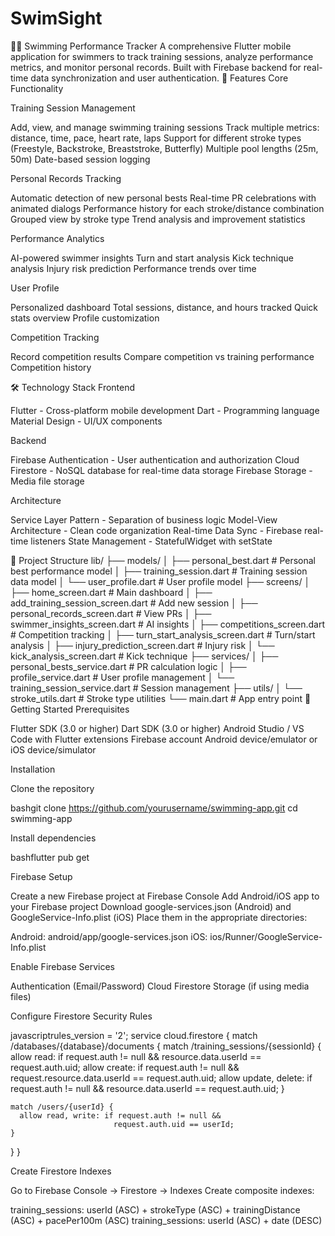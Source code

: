 # SwimSight
🏊‍♂️ Swimming Performance Tracker
A comprehensive Flutter mobile application for swimmers to track training sessions, analyze performance metrics, and monitor personal records. Built with Firebase backend for real-time data synchronization and user authentication.
📱 Features
Core Functionality

Training Session Management

Add, view, and manage swimming training sessions
Track multiple metrics: distance, time, pace, heart rate, laps
Support for different stroke types (Freestyle, Backstroke, Breaststroke, Butterfly)
Multiple pool lengths (25m, 50m)
Date-based session logging


Personal Records Tracking

Automatic detection of new personal bests
Real-time PR celebrations with animated dialogs
Performance history for each stroke/distance combination
Grouped view by stroke type
Trend analysis and improvement statistics


Performance Analytics

AI-powered swimmer insights
Turn and start analysis
Kick technique analysis
Injury risk prediction
Performance trends over time


User Profile

Personalized dashboard
Total sessions, distance, and hours tracked
Quick stats overview
Profile customization


Competition Tracking

Record competition results
Compare competition vs training performance
Competition history



🛠️ Technology Stack
Frontend

Flutter - Cross-platform mobile development
Dart - Programming language
Material Design - UI/UX components

Backend

Firebase Authentication - User authentication and authorization
Cloud Firestore - NoSQL database for real-time data storage
Firebase Storage - Media file storage

Architecture

Service Layer Pattern - Separation of business logic
Model-View Architecture - Clean code organization
Real-time Data Sync - Firebase real-time listeners
State Management - StatefulWidget with setState

📂 Project Structure
lib/
├── models/
│   ├── personal_best.dart          # Personal best performance model
│   ├── training_session.dart       # Training session data model
│   └── user_profile.dart           # User profile model
├── screens/
│   ├── home_screen.dart            # Main dashboard
│   ├── add_training_session_screen.dart  # Add new session
│   ├── personal_records_screen.dart      # View PRs
│   ├── swimmer_insights_screen.dart      # AI insights
│   ├── competitions_screen.dart          # Competition tracking
│   ├── turn_start_analysis_screen.dart   # Turn/start analysis
│   ├── injury_prediction_screen.dart     # Injury risk
│   └── kick_analysis_screen.dart         # Kick technique
├── services/
│   ├── personal_bests_service.dart       # PR calculation logic
│   ├── profile_service.dart              # User profile management
│   └── training_session_service.dart     # Session management
├── utils/
│   └── stroke_utils.dart                 # Stroke type utilities
└── main.dart                             # App entry point
🚀 Getting Started
Prerequisites

Flutter SDK (3.0 or higher)
Dart SDK (3.0 or higher)
Android Studio / VS Code with Flutter extensions
Firebase account
Android device/emulator or iOS device/simulator

Installation

Clone the repository

bashgit clone https://github.com/yourusername/swimming-app.git
cd swimming-app

Install dependencies

bashflutter pub get

Firebase Setup

Create a new Firebase project at Firebase Console
Add Android/iOS app to your Firebase project
Download google-services.json (Android) and GoogleService-Info.plist (iOS)
Place them in the appropriate directories:

Android: android/app/google-services.json
iOS: ios/Runner/GoogleService-Info.plist




Enable Firebase Services

Authentication (Email/Password)
Cloud Firestore
Storage (if using media files)


Configure Firestore Security Rules

javascriptrules_version = '2';
service cloud.firestore {
  match /databases/{database}/documents {
    match /training_sessions/{sessionId} {
      allow read: if request.auth != null && 
                     resource.data.userId == request.auth.uid;
      allow create: if request.auth != null && 
                       request.resource.data.userId == request.auth.uid;
      allow update, delete: if request.auth != null && 
                               resource.data.userId == request.auth.uid;
    }
    
    match /users/{userId} {
      allow read, write: if request.auth != null && 
                           request.auth.uid == userId;
    }
  }
}

Create Firestore Indexes

Go to Firebase Console → Firestore → Indexes
Create composite indexes:

training_sessions: userId (ASC) + strokeType (ASC) + trainingDistance (ASC) + pacePer100m (ASC)
training_sessions: userId (ASC) + date (DESC)

